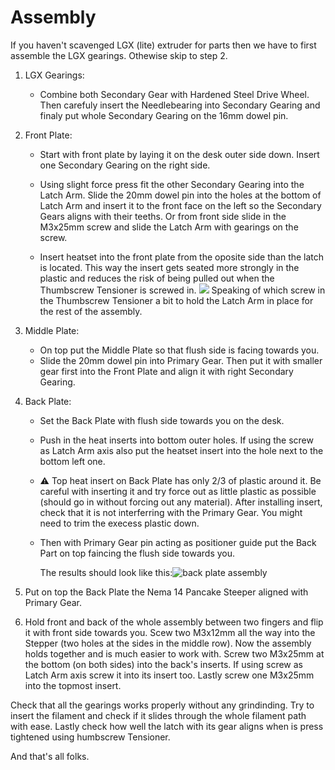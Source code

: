 # Assembly

If you haven't scavenged LGX (lite) extruder for parts then we have to first assemble the LGX gearings. Othewise skip to step 2.

1) LGX Gearings:
   - Combine both Secondary Gear with Hardened Steel Drive Wheel. Then carefuly insert the Needlebearing into Secondary Gearing and finaly put whole Secondary Gearing on the 16mm dowel pin.

2) Front Plate:
   - Start with front plate by laying it on the desk outer side down. Insert one Secondary Gearing on the right side.

   - Using slight force press fit the other Secondary Gearing into the Latch Arm. Slide the 20mm dowel pin into the holes at the bottom of Latch Arm and insert it to the front face on the left so the Secondary Gears aligns with their teeths. Or from front side slide in the M3x25mm screw and slide the Latch Arm with gearings on the screw.
   - Insert heatset into the front plate from the oposite side than the latch is located. This way the insert gets seated more strongly in the plastic and reduces the risk of being pulled out when the Thumbscrew Tensioner is screwed in. ![](imgs/LatchHeatInsertDetail.jpg)
   Speaking of which screw in the Thumbscrew Tensioner a bit to hold the Latch Arm in place for the rest of the assembly.

3) Middle Plate:
   - On top put the Middle Plate so that flush side is facing towards you.
   - Slide the 20mm dowel pin into Primary Gear. Then put it with smaller gear first into the Front Plate and align it with right Secondary Gearing.

4) Back Plate:
   - Set the Back Plate with flush side towards you on the desk.
   - Push in the heat inserts into bottom outer holes. If using the screw as Latch Arm axis also put the heatset insert into the hole next to the bottom left one.
   - ⚠️ Top heat insert on Back Plate has only 2/3 of plastic around it. Be careful with inserting it and try force out as little plastic as possible (should go in without forcing out any material). After installing insert, check that it is not interferring with the Primary Gear. You might need to trim the execess plastic down.
   - Then with Primary Gear pin acting as positioner guide put the Back Part on top faincing the flush side towards you.

     The results should look like this:![back plate assembly](imgs/BackPlateDetail.jpg)

5) Put on top the Back Plate the Nema 14 Pancake Steeper aligned with Primary Gear.

6) Hold front and back of the whole assembly between two fingers and flip it with front side towards you. Scew two M3x12mm all the way into the Stepper (two holes at the sides in the middle row). Now the assembly holds together and is much easier to work with. Screw two M3x25mm at the bottom (on both sides) into the back's inserts. If using screw as Latch Arm axis screw it into its insert too. Lastly screw one M3x25mm into the topmost insert.

Check that all the gearings works properly without any grindinding. Try to insert the filament and check if it slides through the whole filament path with ease. Lastly check how well the latch with its gear aligns when is press tightened using humbscrew Tensioner.

And that's all folks.
